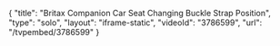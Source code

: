 {
    "title": "Britax Companion Car Seat Changing Buckle Strap Position",
    "type": "solo",
    "layout": "iframe-static",
    "videoId": "3786599",
    "url": "\/tvpembed\/3786599"
}